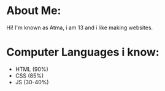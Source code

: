 # About Me:
Hi! I'm known as Atma, i am 13 and i like making websites.

# Computer Languages i know:
- HTML (90%)
- CSS (85%)
- JS (30-40%)
